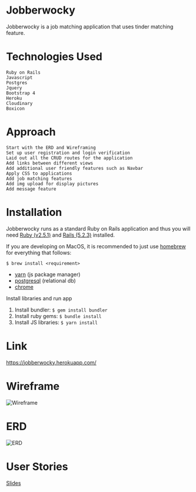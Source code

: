 # Jobberwocky
Jobberwocky is a job matching application that uses tinder matching feature.

# Technologies Used
  ```
  Ruby on Rails
  Javascript
  Postgres
  Jquery
  Bootstrap 4
  Heroku
  Cloudinary
  Boxicon
  ```

# Approach
  ```
  Start with the ERD and Wireframing
  Set up user registration and login verification
  Laid out all the CRUD routes for the application 
  Add links between different views
  Add additional user friendly features such as Navbar
  Apply CSS to applications
  Add job matching features
  Add img upload for display pictures
  Add message feature
  ```

# Installation
Jobberwocky runs as a standard Ruby on Rails application and thus you will need [Ruby (v2.5.1)](https://www.ruby-lang.org/en/) and [Rails (5.2.3)](https://guides.rubyonrails.org/getting_started.html) installed.

If you are developing on MacOS, it is recommended to just use [homebrew](https://brew.sh/) for everything that follows:

```
$ brew install <requirement>
```
- [yarn](https://yarnpkg.com/lang/en/docs/install/) (js package manager)
- [postgresql](https://www.postgresql.org/) (relational db)
- [chrome](https://www.google.com/chrome/browser/desktop/index.html)

Install libraries and run app

1. Install bundler: `$ gem install bundler`
2. Install ruby gems: `$ bundle install`
3. Install JS libraries: `$ yarn install`


# Link
https://jobberwocky.herokuapp.com/
  
# Wireframe
![Wireframe](https://raw.githubusercontent.com/Garricktgh/Jobberwocky/master/documents/Wireframe_Jobberwocky.png)

# ERD
![ERD](https://github.com/Garricktgh/Jobberwocky/blob/master/documents/jobberwocky_erb.png?raw=true)

# User Stories
[Slides](https://prezi.com/view/zECB4pd44GHmn3FwnN0H/)


